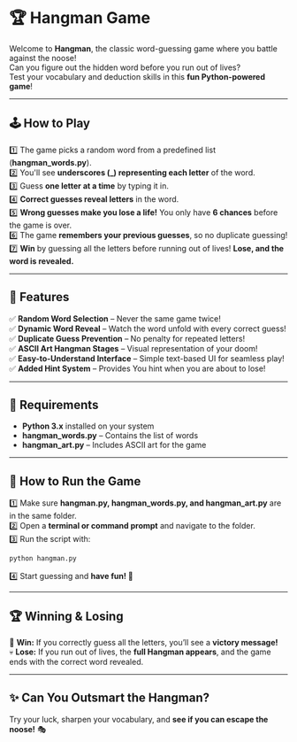 # 🏆 Hangman Game  

Welcome to **Hangman**, the classic word-guessing game where you battle against the noose!  
Can you figure out the hidden word before you run out of lives?  
Test your vocabulary and deduction skills in this **fun Python-powered game**!  

---

## 🕹 How to Play  

1️⃣ The game picks a random word from a predefined list (**hangman_words.py**).  
2️⃣ You'll see **underscores (_) representing each letter** of the word.  
3️⃣ Guess **one letter at a time** by typing it in.  
4️⃣ **Correct guesses reveal letters** in the word.  
5️⃣ **Wrong guesses make you lose a life!** You only have **6 chances** before the game is over.  
6️⃣ The game **remembers your previous guesses**, so no duplicate guessing!  
7️⃣ **Win** by guessing all the letters before running out of lives! **Lose, and the word is revealed.**  

---

## 🎨 Features  

✅ **Random Word Selection** – Never the same game twice!  
✅ **Dynamic Word Reveal** – Watch the word unfold with every correct guess!  
✅ **Duplicate Guess Prevention** – No penalty for repeated letters!  
✅ **ASCII Art Hangman Stages** – Visual representation of your doom!  
✅ **Easy-to-Understand Interface** – Simple text-based UI for seamless play!  
✅ **Added Hint System** – Provides You hint when you are about to lose! 

---

## 📜 Requirements  

- **Python 3.x** installed on your system  
- **hangman_words.py** – Contains the list of words  
- **hangman_art.py** – Includes ASCII art for the game  

---

## 🚀 How to Run the Game  

1️⃣ Make sure **hangman.py, hangman_words.py, and hangman_art.py** are in the same folder.  
2️⃣ Open a **terminal or command prompt** and navigate to the folder.  
3️⃣ Run the script with:  

   ```bash
   python hangman.py
   ```  

4️⃣ Start guessing and **have fun! 🎉**  

---

## 🏆 Winning & Losing  

🏅 **Win:** If you correctly guess all the letters, you’ll see a **victory message!**  
💀 **Lose:** If you run out of lives, the **full Hangman appears**, and the game ends with the correct word revealed.  

---

## ✨ Can You Outsmart the Hangman?  

Try your luck, sharpen your vocabulary, and **see if you can escape the noose!** 🎭  
